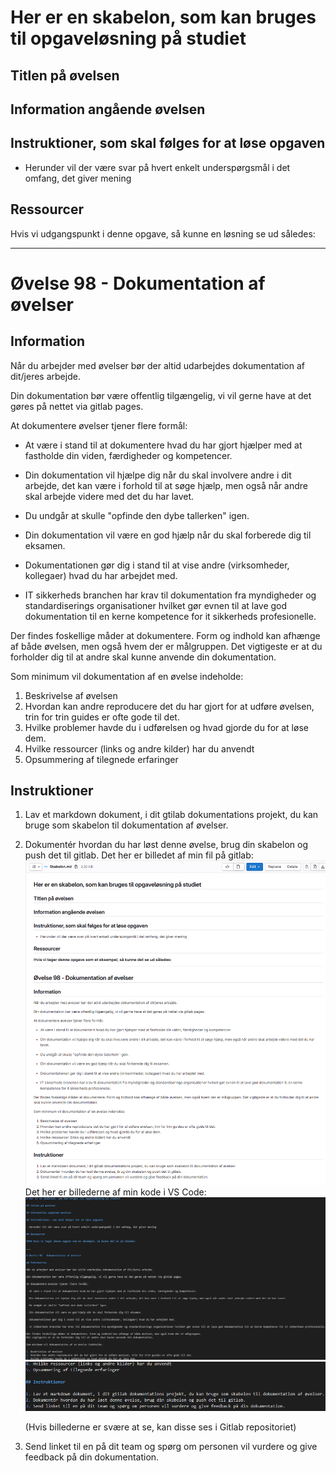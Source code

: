 # Her er en skabelon, som kan bruges til opgaveløsning på studiet

## Titlen på øvelsen

## Information angående øvelsen

## Instruktioner, som skal følges for at løse opgaven

- Herunder vil der være svar på hvert enkelt underspørgsmål i det omfang, det giver mening

## Ressourcer

Hvis vi udgangspunkt i denne opgave, så kunne en løsning se ud således:

___

# Øvelse 98 - Dokumentation af øvelser

## Information

Når du arbejder med øvelser bør der altid udarbejdes dokumentation af dit/jeres arbejde.

Din dokumentation bør være offentlig tilgængelig, vi vil gerne have at det gøres på nettet via gitlab pages.

At dokumentere øvelser tjener flere formål:

- At være i stand til at dokumentere hvad du har gjort hjælper med at fastholde din viden, færdigheder og kompetencer.

- Din dokumentation vil hjælpe dig når du skal involvere andre i dit arbejde, det kan være i forhold til at søge hjælp, men også når andre skal arbejde videre med det du har lavet.

- Du undgår at skulle "opfinde den dybe tallerken" igen.

- Din dokumentation vil være en god hjælp når du skal forberede dig til eksamen.

- Dokumentationen gør dig i stand til at vise andre (virksomheder, kollegaer) hvad du har arbejdet med.

- IT sikkerheds branchen har krav til dokumentation fra myndigheder og standardiserings organisationer hvilket gør evnen til at lave god dokumentation til en kerne kompetence for it sikkerheds profesionelle.

Der findes foskellige måder at dokumentere. Form og indhold kan afhænge af både øvelsen, men også hvem der er målgruppen.
Det vigtigeste er at du forholder dig til at andre skal kunne anvende din dokumentation.

Som minimum vil dokumentation af en øvelse indeholde:

1. Beskrivelse af øvelsen
2. Hvordan kan andre reproducere det du har gjort for at udføre øvelsen, trin for trin guides er ofte gode til det.
3. Hvilke problemer havde du i udførelsen og hvad gjorde du for at løse dem.
4. Hvilke ressourcer (links og andre kilder) har du anvendt
5. Opsummering af tilegnede erfaringer

## Instruktioner

1. Lav et markdown dokument, i dit gtilab dokumentations projekt, du kan bruge som skabelon til dokumentation af øvelser.
2. Dokumentér hvordan du har løst denne øvelse, brug din skabelon og push det til gitlab.
Det her er billedet af min fil på gitlab:
    ![BilledeAfGitlabFil](Images/Skabelon_gitlab.png)
Det her er billederne af min kode i VS Code:
    ![BilledeAfSkabelonMD1/2](Images/Skabelon_md1-2.png)
    ![BilledeAfSkabelonMD2/2](Images/Skabelon_md2-2.png)

    (Hvis billederne er svære at se, kan disse ses i Gitlab repositoriet)

3. Send linket til en på dit team og spørg om personen vil vurdere og give feedback på din dokumentation.

